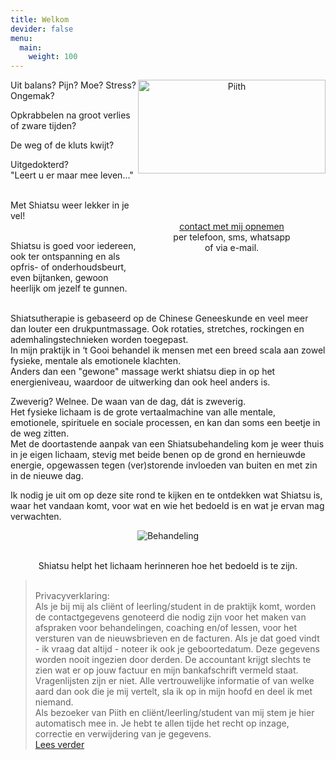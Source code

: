 ```yaml
---
title: Welkom
devider: false
menu:
  main:
    weight: 100
---
```


<div style="float: right; width: 300px; text-align: center;"><a href="https://piith.nl"><img src="https://res.cloudinary.com/piith/image/upload/2015/08/Piith-Logo_medium.png" alt="Piith" width="300" height="150"></a>
<p>&nbsp;</p>
<p>&nbsp;</p>
<p><a href="/contact">contact met mij opnemen</a><br>per telefoon, sms, whatsapp <br>of via e-mail.</p>
<p>&nbsp;</p>
</div>

Uit balans? Pijn? Moe? Stress? Ongemak?

Opkrabbelen na groot verlies of zware tijden?

De weg of de kluts kwijt?

Uitgedokterd?\
"Leert u er maar mee leven..."

\
Met Shiatsu weer lekker in je vel!

\
Shiatsu is goed voor iedereen, ook ter ontspanning en als opfris- of onderhoudsbeurt, even bijtanken, gewoon heerlijk om jezelf te gunnen.

\
Shiatsutherapie is gebaseerd op de Chinese Geneeskunde en veel meer dan louter een drukpuntmassage. Ook rotaties, stretches, rockingen en ademhalingstechnieken worden toegepast.\
In mijn praktijk in ‘t Gooi behandel ik mensen met een breed scala aan zowel fysieke, mentale als emotionele klachten.\
Anders dan een "gewone" massage werkt shiatsu diep in op het energieniveau, waardoor de uitwerking dan ook heel anders is.

Zweverig? Welnee. De waan van de dag, dát is zweverig.\
Het fysieke lichaam is de grote vertaalmachine van alle mentale, emotionele, spirituele en sociale processen, en kan dan soms een beetje in de weg zitten.\
Met de doortastende aanpak van een Shiatsubehandeling kom je weer thuis in je eigen lichaam, stevig met beide benen op de grond en hernieuwde energie, opgewassen tegen (ver)storende invloeden van buiten en met zin in de nieuwe dag.

Ik nodig je uit om op deze site rond te kijken en te ontdekken wat Shiatsu is, waar het vandaan komt, voor wat en wie het bedoeld is en wat je ervan mag verwachten.

<center>

![Behandeling](/uploads/behandeling1.jpg)

\
Shiatsu helpt het lichaam herinneren hoe het bedoeld is te zijn.

</center>

> \
>  Privacyverklaring:\
>  Als je bij mij als cliënt of leerling/student in de praktijk komt, worden de contactgegevens genoteerd die nodig zijn voor het maken van afspraken voor behandelingen, coaching en/of lessen, voor het versturen van de nieuwsbrieven en de facturen. Als je dat goed vindt - ik vraag dat altijd - noteer ik ook je geboortedatum. Deze gegevens worden nooit ingezien door derden. De accountant krijgt slechts te zien wat er op jouw factuur en mijn bankafschrift vermeld staat.\
>  Vragenlijsten zijn er niet. Alle vertrouwelijke informatie of van welke aard dan ook die je mij vertelt, sla ik op in mijn hoofd en deel ik met niemand.\
>  Als bezoeker van Piith en cliënt/leerling/student van mij stem je hier automatisch mee in. Je hebt te allen tijde het recht op inzage, correctie en verwijdering van je gegevens.\
>  [Lees verder](https://piith.nl/privacyverklaring)
